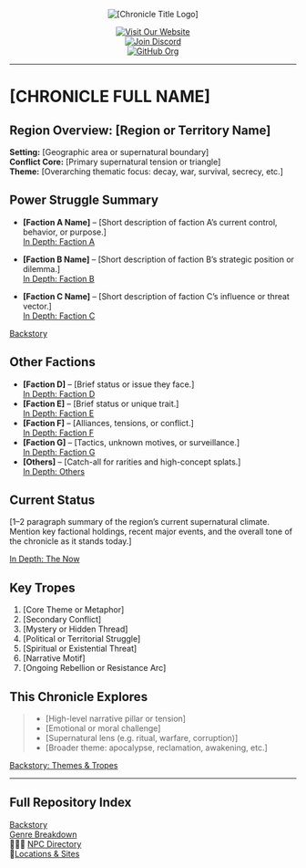 <p align="center">
  <img src="[CHRONICLE_LOGO_URL]" alt="[Chronicle Title Logo]" />
</p>

<p align="center">
  <a href="[CHRONICLE_WEBSITE_URL]">
    <img src="https://img.shields.io/badge/Visit%20Our%20Website-[CHRONICLE_NAME]-blue?style=for-the-badge&logo=worldofdarkness" alt="Visit Our Website" />
  </a><br />
  <a href="[DISCORD_INVITE_URL]">
    <img src="https://img.shields.io/discord/[DISCORD_SERVER_ID]?color=%237289DA&label=Discord&logo=discord&style=for-the-badge" alt="Join Discord" />
  </a><br />
  <a href="[GITHUB_ORG_URL]">
    <img src="https://img.shields.io/badge/Github%20Org-Home-blue?style=for-the-badge&logo=github" alt="GitHub Org" />
  </a>
</p>

---

# [CHRONICLE FULL NAME]

## Region Overview: [Region or Territory Name]

**Setting:** [Geographic area or supernatural boundary]  
**Conflict Core:** [Primary supernatural tension or triangle]  
**Theme:** [Overarching thematic focus: decay, war, survival, secrecy, etc.]

## Power Struggle Summary

- **[Faction A Name]** – [Short description of faction A’s current control, behavior, or purpose.]  
  [In Depth: Faction A](./Genres/[faction-a].md)

- **[Faction B Name]** – [Short description of faction B’s strategic position or dilemma.]  
  [In Depth: Faction B](./Genres/[faction-b].md)

- **[Faction C Name]** – [Short description of faction C’s influence or threat vector.]  
  [In Depth: Faction C](./Genres/[faction-c].md)

[Backstory](./Backstory/README.md)

## Other Factions

- **[Faction D]** – [Brief status or issue they face.]  
  [In Depth: Faction D](./Genres/[faction-d].md)
- **[Faction E]** – [Brief status or unique trait.]  
  [In Depth: Faction E](./Genres/[faction-e].md)
- **[Faction F]** – [Alliances, tensions, or conflict.]  
  [In Depth: Faction F](./Genres/[faction-f].md)
- **[Faction G]** – [Tactics, unknown motives, or surveillance.]  
  [In Depth: Faction G](./Genres/[faction-g].md)
- **[Others]** – [Catch-all for rarities and high-concept splats.]  
  [In Depth: Others](./Genres/others.md)

## Current Status

[1–2 paragraph summary of the region’s current supernatural climate. Mention key factional holdings, recent major events, and the overall tone of the chronicle as it stands today.]

[In Depth: The Now](./Backstory/thenow.md)

## Key Tropes

1. [Core Theme or Metaphor]
2. [Secondary Conflict]
3. [Mystery or Hidden Thread]
4. [Political or Territorial Struggle]
5. [Spiritual or Existential Threat]
6. [Narrative Motif]
7. [Ongoing Rebellion or Resistance Arc]

## This Chronicle Explores

> - [High-level narrative pillar or tension]  
> - [Emotional or moral challenge]  
> - [Supernatural lens (e.g. ritual, warfare, corruption)]  
> - [Broader theme: apocalypse, reclamation, awakening, etc.]

[Backstory: Themes & Tropes](./Backstory/tropes.md)

---

## Full Repository Index

 [Backstory](./Backstory/README.md)  
 [Genre Breakdown](./Genres/readme.md)  
🧑🤝‍🧑 [NPC Directory](./NPCS/readme.md)  
📍[Locations & Sites](./Locations/readme.md)
